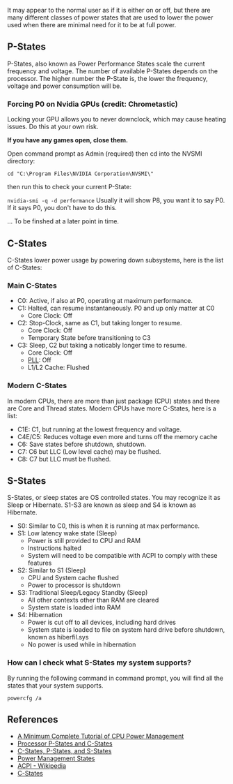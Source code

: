 It may appear to the normal user as if it is either on or off, but there are many different classes of power states that are used to lower the power used when there are minimal need for it to be at full power.

## P-States
P-States, also known as Power Performance States scale the current frequency and voltage. The number of available P-States depends on the processor. The higher number the P-State is, the lower the frequency, voltage and power consumption will be.

### Forcing P0 on Nvidia GPUs (credit: Chrometastic)
Locking your GPU allows you to never downclock, which may cause heating issues. Do this at your own risk.

**If you have any games open, close them.**

Open command prompt as Admin (required)
then cd into the NVSMI directory:

`cd "C:\Program Files\NVIDIA Corporation\NVSMI\"`

then run this to check your current P-State:

`nvidia-smi -q -d performance`
Usually it will show P8, you want it to say P0. If it says P0, you don't have to do this.

... To be finshed at a later point in time.



## C-States
C-States lower power usage by powering down subsystems, here is the list of C-States:

### Main C-States
- C0: Active, if also at P0, operating at maximum performance.
- C1: Halted, can resume instantaneously. P0 and up only matter at C0
  - Core Clock: Off
- C2: Stop-Clock, same as C1, but taking longer to resume.
  - Core Clock: Off
  - Temporary State before transitioning to C3
- C3: Sleep, C2 but taking a noticably longer time to resume.
  - Core Clock: Off
  - [PLL](https://en.wikipedia.org/wiki/Phase-locked_loop): Off
  - L1/L2 Cache: Flushed

### Modern C-States
In modern CPUs, there are more than just package (CPU) states and there are Core and Thread states.
Modern CPUs have more C-States, here is a list:
- C1E: C1, but running at the lowest frequency and voltage.
- C4E/C5: Reduces voltage even more and turns off the memory cache
- C6: Save states before shutdown, shutdown.
- C7: C6 but LLC (Low level cache) may be flushed.
- C8: C7 but LLC must be flushed.

## S-States
S-States, or sleep states are OS controlled states. You may recognize it as Sleep or Hibernate. S1-S3 are known as sleep and S4 is known as Hibernate.
- S0: Similar to C0, this is when it is running at max performance.
- S1: Low latency wake state (Sleep)
  - Power is still provided to CPU and RAM
  - Instructions halted
  - System will need to be compatible with ACPI to comply with these features
- S2: Similar to S1 (Sleep)
  - CPU and System cache flushed
  - Power to processor is shutdown
- S3: Traditional Sleep/Legacy Standby (Sleep)
  - All other contexts other than RAM are cleared
  - System state is loaded into RAM
- S4: Hibernation
  - Power is cut off to all devices, including hard drives
  - System state is loaded to file on system hard drive before shutdown, known as hiberfil.sys
  - No power is used while in hibernation

### How can I check what S-States my system supports?

By running the following command in command prompt, you will find all the states that your system supports.

`powercfg /a`




## References
- [A Minimum Complete Tutorial of CPU Power Management](https://metebalci.com/blog/a-minimum-complete-tutorial-of-cpu-power-management-c-states-and-p-states)
- [Processor P-States and C-States](https://www.thomas-krenn.com/en/wiki/Processor_P-states_and_C-states)
- [C-States, P-States, and S-States](https://www.technikaffe.de/anleitung-32-c_states_p_states_s_states__energieverwaltung_erklaert)
- [Power Management States](https://www.techjunkie.com/power-management-states-s-state-p-state)
- [ACPI - Wikipedia](https://en.wikipedia.org/wiki/Advanced_Configuration_and_Power_Interface)
- [C-States](https://gist.github.com/wmealing/2dd2b543c4d3cff6cab7)
